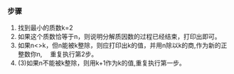 ### 步骤
1. 找到最小的质数k=2
2. 如果这个质数恰等于n，则说明分解质因数的过程已经结束，打印出即可。
3. 如果n<>k，但n能被k整除，则应打印出k的值，并用n除以k的商,作为新的正整数你n,
　重复执行第2步。
4. (3)如果n不能被k整除，则用k+1作为k的值,重复执行第一步。